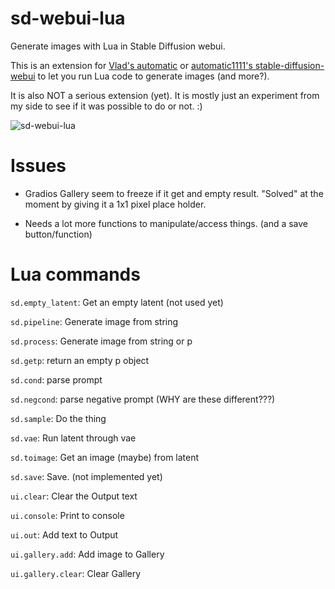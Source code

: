 # sd-webui-lua
Generate images with Lua in Stable Diffusion webui.

This is an extension for [Vlad's automatic](https://github.com/vladmandic/automatic/) or [automatic1111's stable-diffusion-webui](https://github.com/AUTOMATIC1111/stable-diffusion-webui) to let you run Lua code to generate images (and more?).

It is also NOT a serious extension (yet). It is mostly just an experiment from my side to see if it was possible to do or not. :)

![sd-webui-lua](https://user-images.githubusercontent.com/13150150/235615238-a92f6395-d6f7-4e03-8d52-095edeb8aef2.png)

# Issues

* Gradios Gallery seem to freeze if it get and empty result. "Solved" at the moment by giving it a 1x1 pixel place holder.

* Needs a lot more functions to manipulate/access things. (and a save button/function)

# Lua commands

`sd.empty_latent`: Get an empty latent (not used yet)

`sd.pipeline`: Generate image from string

`sd.process`: Generate image from string or p

`sd.getp`: return an empty p object

`sd.cond`: parse prompt

`sd.negcond`: parse negative prompt (WHY are these different???)

`sd.sample`: Do the thing

`sd.vae`: Run latent through vae

`sd.toimage`: Get an image (maybe) from latent

`sd.save`: Save. (not implemented yet)

`ui.clear`: Clear the Output text

`ui.console`: Print to console

`ui.out`: Add text to Output

`ui.gallery.add`: Add image to Gallery

`ui.gallery.clear`: Clear Gallery


